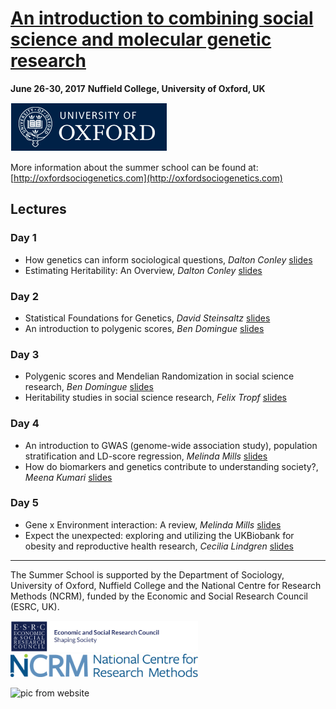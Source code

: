 # [An introduction to combining social science and molecular genetic research](readme.md)

**June 26-30, 2017**
**Nuffield College, University of Oxford, UK**

![Ox](images/ox_brand1_rev_rect.gif)
 
More information about the summer school can be found at: [http://oxfordsociogenetics.com](http://oxfordsociogenetics.com)



## Lectures

### Day 1

* How genetics can inform sociological questions, *Dalton Conley* [slides]()
* Estimating Heritability: An Overview, *Dalton Conley* [slides]()


### Day 2

* Statistical Foundations for Genetics, *David Steinsaltz* [slides]()
* An introduction to polygenic scores, *Ben Domingue* [slides](/lectures/introduction_to_polygenic_scores.pdf)

### Day 3 
* Polygenic scores and Mendelian Randomization in social science research, *Ben Domingue* [slides](lectures/use_of_polygenic_scores.pdf)
* Heritability studies in social science research, *Felix Tropf* [slides]()


### Day 4

* An introduction to GWAS (genome-wide association study), population stratification and LD-score regression, *Melinda Mills* [slides]()
* How do biomarkers and genetics contribute to understanding society?, *Meena Kumari* [slides]()

### Day 5

* Gene x Environment interaction: A review, *Melinda Mills* [slides]()
* Expect the unexpected: exploring and utilizing the UKBiobank for obesity and reproductive health research, *Cecilia Lindgren* [slides]()


---
The Summer School is supported by the Department of Sociology, University of Oxford, Nuffield College and the National Centre for Research Methods (NCRM), funded by the Economic and Social Research Council (ESRC, UK).

<img src=images/ESRC.png width="300"><img src=images/ncrm_logo@2x.png width="300">

![pic from website](http://oxfordsociogenetics.com/wp-content/uploads/2016/06/BRPhoto_ECSROxford_23.09.16-4-copy.jpg)
